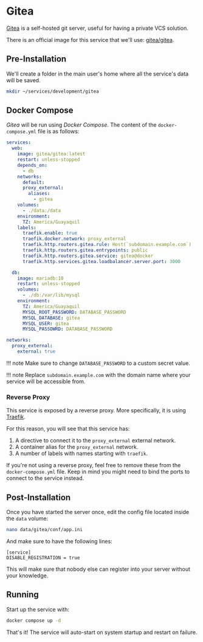 # Gitea

[Gitea](https://gitea.io/en-us/) is a self-hosted git server, useful for having a private VCS solution.

There is an official image for this service that we'll use: [gitea/gitea](https://hub.docker.com/r/gitea/gitea/).

## Pre-Installation

We'll create a folder in the main user's home where all the service's data will be saved.

```bash
mkdir ~/services/development/gitea
```

## Docker Compose

*Gitea* will be run using *Docker Compose*. The content of the `docker-compose.yml` file is as follows:

```yaml
services:
  web:
    image: gitea/gitea:latest
    restart: unless-stopped
    depends_on:
      - db
    networks:
      default:
      proxy_external:
        aliases:
          - gitea
    volumes:
      - ./data:/data
    environment:
      TZ: America/Guayaquil
    labels:
      traefik.enable: true
      traefik.docker.network: proxy_external
      traefik.http.routers.gitea.rule: Host(`subdomain.example.com`)
      traefik.http.routers.gitea.entrypoints: public
      traefik.http.routers.gitea.service: gitea@docker
      traefik.http.services.gitea.loadbalancer.server.port: 3000

  db:
    image: mariadb:10
    restart: unless-stopped
    volumes:
      - ./db:/var/lib/mysql
    environment:
      TZ: America/Guayaquil
      MYSQL_ROOT_PASSWORD: DATABASE_PASSWORD
      MYSQL_DATABASE: gitea
      MYSQL_USER: gitea
      MYSQL_PASSOWRD: DATABASE_PASSWORD

networks:
  proxy_external:
    external: true
```

!!! note
    Make sure to change `DATABASE_PASSWORD` to a custom secret value.

!!! note
    Replace `subdomain.example.com` with the domain name where your service will be accessible from.

### Reverse Proxy

This service is exposed by a reverse proxy. More specifically, it is using [Traefik](../networking/traefik.md).

For this reason, you will see that this service has:

1. A directive to connect it to the `proxy_external` external network.
2. A container alias for the `proxy_external` network.
3. A number of labels with names starting with `traefik`.

If you're not using a reverse proxy, feel free to remove these from the `docker-compose.yml` file.
Keep in mind you might need to bind the ports to connect to the service instead.

## Post-Installation

Once you have started the server once, edit the config file located inside the `data` volume:

```bash
nano data/gitea/conf/app.ini
```

And make sure to have the following lines:

```text
[service]
DISABLE_REGISTRATION = true
```

This will make sure that nobody else can register into your server without your knowledge.

## Running

Start up the service with:

```bash
docker compose up -d
```

That's it! The service will auto-start on system startup and restart on failure.
